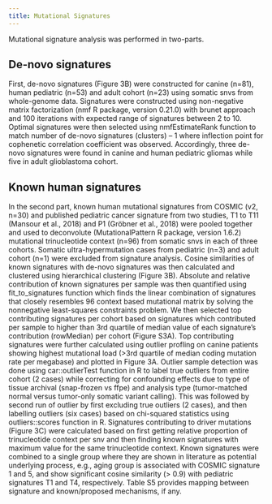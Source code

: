 ```yaml
---
title: Mutational Signatures
---
```


Mutational signature analysis was performed in two-parts.

## De-novo signatures

First, de-novo signatures (Figure 3B) were constructed for canine (n=81), human pediatric (n=53) and adult cohort (n=23) using somatic snvs from whole-genome data. Signatures were constructed using non-negative matrix factorization (nmf R package, version 0.21.0) with brunet approach and 100 iterations with expected range of signatures between 2 to 10. Optimal signatures were then selected using nmfEstimateRank function to match number of de-novo signatures (clusters) – 1 where inflection point for cophenetic correlation coefficient was observed. Accordingly, three de-novo signatures were found in canine and human pediatric gliomas while five in adult glioblastoma cohort.

## Known human signatures

In the second part, known human mutational signatures from COSMIC (v2, n=30) and published pediatric cancer signature from two studies, T1 to T11 (Mansour et al., 2018) and P1 (Gröbner et al., 2018) were pooled together and used to deconvolute (MutationalPattern R package, version 1.6.2) mutational trinucleotide context (n=96) from somatic snvs in each of three cohorts. Somatic ultra-hypermutation cases from pediatric (n=3) and adult cohort (n=1) were excluded from signature analysis. Cosine similarities of known signatures with de-novo signatures was then calculated and clustered using hierarchical clustering (Figure 3B). Absolute and relative contribution of known signatures per sample was then quantified using fit_to_signatures function which finds the linear combination of signatures that closely resembles 96 context based mutational matrix by solving the nonnegative least-squares constraints problem. We then selected top contributing signatures per cohort based on signatures which contributed per sample to higher than 3rd quartile of median value of each signature’s contribution (rowMedian) per cohort (Figure S3A). Top contributing signatures were further calculated using outlier profling on canine patients showing highest mutational load (>3rd quartile of median coding mutation rate per megabase) and plotted in Figure 3A. Outlier sample detection was done using car::outlierTest function in R to label true outliers from entire cohort (2 cases) while correcting for confounding effects due to type of tissue archival (snap-frozen vs ffpe) and analysis type (tumor-matched normal versus tumor-only somatic variant calling). This was followed by second run of outlier by first excluding true outliers (2 cases), and then labelling outliers (six cases) based on chi-squared statistics using outliers::scores function in R. Signatures contributing to driver mutations (Figure 3C) were calculated based on first getting relative proportion of trinucleotide context per snv and then finding known signatures with maximum value for the same trinucleotide context. Known signatures were combined to a single group where they are shown in literature as potential underlying process, e.g., aging group is associated with COSMIC signature 1 and 5, and show significant cosine similarity (> 0.9) with pediatric signatures T1 and T4, respectively. Table S5 provides mapping between signature and known/proposed mechanisms, if any.

